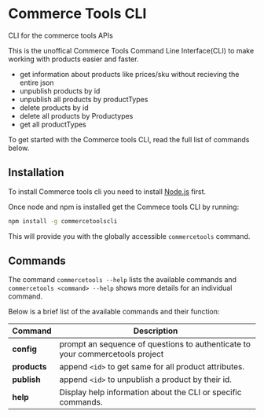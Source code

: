 # Commerce Tools CLI
CLI for the commerce tools APIs

This is the unoffical Commerce Tools Command Line Interface(CLI) to make working with products easier and faster.

* get information about products like prices/sku without recieving the entire json
* unpublish products by id
* unpublish all products by productTypes
* delete products by id 
* delete all products by Productypes
* get all productTypes


To get started with the Commerce tools CLI, read the full list of commands below.

## Installation

To install Commerce tools cli you need to install [Node.js](http://nodejs.org/) first.

Once node and npm is installed get the Commece tools CLI by running:

```bash
npm install -g commercetoolscli
```

This will provide you with the globally accessible `commercetools` command.

## Commands
The command `commercetools --help` lists the available commands and `commercetools <command> --help` shows more details for an individual command.

Below is a brief list of the available commands and their function:

Command | Description
------- | -----------
**config** | prompt an sequence of questions to authenticate to your commercetools project
**products** | append `<id>` to get same for all product attributes.
**publish** | append `<id>` to unpublish a product by their id.
**help** | Display help information about the CLI or specific commands.

